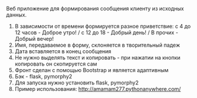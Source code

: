 Веб приложение для формирования сообщения клиенту из исходных данных. 
1. В зависимости от времени формируется разное приветствие: с 4 до 12 часов - Доброе утро! / с 12 до 18 - Добрый день! / В прочих - Добрый вечер!
2. Имя, передаваемое в форму, склоняется в творительный падеж
3. Дата вставляется в конец сообщения
4. Не нужно выделять текст и копировать - при нажатии на кнопки копировать он скопируется сам
5. Фронт сделан с помощью Bootstrap и является адаптивным
6. Бэк - flask, pymorphy2
7. Для запуска нужно установить flask, pymorphy2
8. Пример использования: http://amamam277.pythonanywhere.com/
